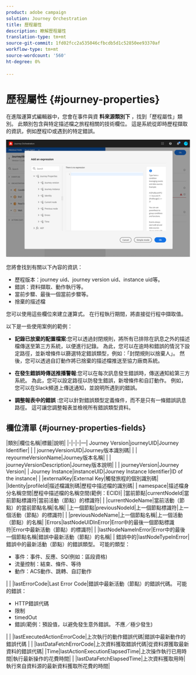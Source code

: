 ```yaml
---
product: adobe campaign
solution: Journey Orchestration
title: 歷程屬性
description: 瞭解歷程屬性
translation-type: tm+mt
source-git-commit: 1fd02fcc2a535046cfbcdb5d1c52850ee93370af
workflow-type: tm+mt
source-wordcount: '560'
ht-degree: 0%

---
```



# 歷程屬性 {#journey-properties}

在進階運算式編輯器中，您會在事件與資 **料來源類別下** ，找到「歷程屬性」類別。 此類別包含與特定描述檔之旅程相關的技術欄位。 這是系統從即時歷程擷取的資訊，例如歷程ID或遇到的特定錯誤。

![](../assets/journey-properties.png)

您將會找到有關以下內容的資訊：

* 歷程版本：journey uid、journey version uid、instance uid等。
* 錯誤：資料擷取、動作執行等。
* 當前步驟、最後一個當前步驟等。
* 捨棄的描述檔

您可以使用這些欄位來建立運算式。 在行程執行期間，將直接從行程中擷取值。

以下是一些使用案例的範例：

* **記錄已放棄的配置檔案**:您可以透過封閉規則，將所有已排除在訊息之外的描述檔傳送至第三方系統，以便進行記錄。 為此，您可以在逾時和錯誤的情況下設定路徑，並新增條件以篩選特定錯誤類型，例如：「封閉規則以捨棄人」。 然後，您可以透過自訂動作將已捨棄的描述檔推送至協力廠商系統。

* **在發生錯誤時傳送推播警報**:您可以在每次訊息發生錯誤時，傳送通知給第三方系統。 為此，您可以設定路徑以防發生錯誤，新增條件和自訂動作。 例如，您可以在Slack頻道上傳送通知，並說明所遇到的錯誤。

* **調整報表中的錯誤** :您可以針對錯誤類型定義條件，而不是只有一條錯誤訊息路徑。 這可讓您調整報表並檢視所有錯誤類型資料。

## 欄位清單 {#journey-properties-fields}

|類別|欄位名稱|標籤|說明|
|-|-|-|—|
Journey Version|journeyUID|Journey Identifier| |
| journeyVersionUID|Journey版本識別碼| |
| reyourmeVersionName|Journey版本名稱| |
| journeyVersionDescription|Journey版本說明| |
| journeyVersion|Journey Version| |
Journey Instance|instanceUID|Journey Instance Identifier|ID of the instance|
| |externalKey|External Key|觸發旅程的個別識別碼|
|Identity|profileId|描述檔識別碼|歷程中描述檔的識別碼|
| namespace|描述檔身分名稱空間|歷程中描述檔的名稱空間(範例：ECID)|
|當前節點|currentNodeId|當前節點標識符|當前活動（節點）的標識符|
| |currentNodeName|當前活動（節點）的當前節點名稱|名稱|
|上一個節點|previousNodeId|上一個節點標識符|上一個活動（節點）的標識符|
| |previousNodeName|上一個節點名稱|上一個活動（節點）的名稱|
|Errors|lastNodeUIDInError|Error中的最後一個節點標識符|Error中最新活動（節點）的標識符|
| |lastNodeNameInError|Error中的最後一個節點名稱|錯誤中最新活動（節點）的名稱|
| 錯誤中的|lastNodeTypeInError|錯誤中的最新活動（節點）的錯誤類型。 可能的類型：<ul><li>事件：事件、反應、SQ(例如：區段資格)</li><li>流量控制：結束、條件、等待</li><li>動作：ACS動作、跳轉、自訂動作</li></ul>|
| |lastErrorCode|Last Error Code|錯誤中最新活動（節點）的錯誤代碼。 可能的錯誤： <ul><li>HTTP錯誤代碼</li><li>限制</li><li>timedOut</li><li>錯誤(範例：預設值，以避免發生意外錯誤。 不應／極少發生)</li></ul>|
| |lastExecutedActionErrorCode|上次執行的動作錯誤代碼|錯誤中最新動作的錯誤代碼 |
| |lastDataFetchErrorCode|上次資料獲取錯誤代碼|從資料源獲取最新資料的錯誤代碼|
|Time|lastActionExecutionElapsedTime|上次操作執行已用時間|執行最新操作的花費時間|
| |lastDataFetchElapsedTime|上次資料獲取用時|執行來自資料源的最新資料獲取所花費的時間|
